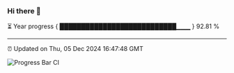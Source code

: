 ### Hi there 👋

⏳ Year progress { ███████████████████████████▁▁▁ } 92.81 %

---

⏰ Updated on Thu, 05 Dec 2024 16:47:48 GMT

![Progress Bar CI](https://github.com/IshwaranRudhara/GIT-ACTION/workflows/Progress%20Bar%20CI/badge.svg)
